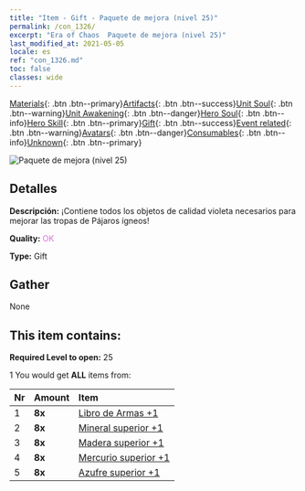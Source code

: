 ```yaml
---
title: "Item - Gift - Paquete de mejora (nivel 25)"
permalink: /con_1326/
excerpt: "Era of Chaos  Paquete de mejora (nivel 25)"
last_modified_at: 2021-05-05
locale: es
ref: "con_1326.md"
toc: false
classes: wide
---
```

 [Materials](/ItemsES/){: .btn .btn--primary}[Artifacts](/ItemsES/Artifacts/){: .btn .btn--success}[Unit Soul](/ItemsES/UnitSoul/){: .btn .btn--warning}[Unit Awakening](/ItemsES/UnitAwakening/){: .btn .btn--danger}[Hero Soul](/ItemsES/HeroSoul/){: .btn .btn--info}[Hero Skill](/ItemsES/HeroSkill/){: .btn .btn--primary}[Gift](/ItemsES/Gift/){: .btn .btn--success}[Event related](/ItemsES/Events/){: .btn .btn--warning}[Avatars](/ItemsES/Avatars/){: .btn .btn--danger}[Consumables](/ItemsES/Consumables/){: .btn .btn--info}[Unknown](/ItemsES/Unknown/){: .btn .btn--primary}

 ![Paquete de mejora (nivel 25)](/images/t/i_906001.png)

## Detalles
 **Descripción:** ¡Contiene todos los objetos de calidad violeta necesarios para mejorar las tropas de Pájaros ígneos!

 **Quality:** <span style="color: #DA70D6">OK</span>

 **Type:** Gift

## Gather

  None

## This item contains:

 **Required Level to open:** 25

 1 You would get **ALL** items  from:

  | Nr | Amount |     Item    |
  |:---|:-------|:------------|
  | 1 |  **8x** | [Libro de Armas +1](/ItemsES/mat_25/) |  | 
  | 2 |  **8x** | [Mineral superior +1](/ItemsES/mat_19/) |  | 
  | 3 |  **8x** | [Madera superior +1](/ItemsES/mat_20/) |  | 
  | 4 |  **8x** | [Mercurio superior +1](/ItemsES/mat_21/) |  | 
  | 5 |  **8x** | [Azufre superior +1](/ItemsES/mat_22/) |  | 
